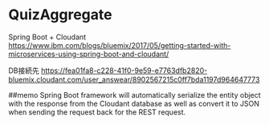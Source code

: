 # QuizAggregate
Spring Boot + Cloudant
https://www.ibm.com/blogs/bluemix/2017/05/getting-started-with-microservices-using-spring-boot-and-cloudant/

DB接続先
https://fea01fa8-c228-41f0-9e59-e7763dfb2820-bluemix.cloudant.com/user_answear/8902567215c0ff7bda1197d964647773

##memo
Spring Boot framework will automatically serialize the entity object with the response from the Cloudant database as well as convert it to JSON when sending the request back for the REST request.
